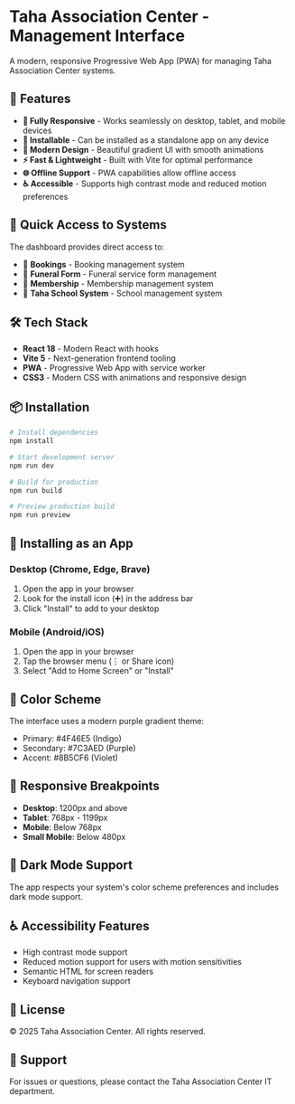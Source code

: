 # Taha Association Center - Management Interface

A modern, responsive Progressive Web App (PWA) for managing Taha Association Center systems.

## 🚀 Features

- **📱 Fully Responsive** - Works seamlessly on desktop, tablet, and mobile devices
- **💾 Installable** - Can be installed as a standalone app on any device
- **🎨 Modern Design** - Beautiful gradient UI with smooth animations
- **⚡ Fast & Lightweight** - Built with Vite for optimal performance
- **🌐 Offline Support** - PWA capabilities allow offline access
- **♿ Accessible** - Supports high contrast mode and reduced motion preferences

## 🎯 Quick Access to Systems

The dashboard provides direct access to:

- 📅 **Bookings** - Booking management system
- 📝 **Funeral Form** - Funeral service form management
- 👥 **Membership** - Membership management system
- 🏫 **Taha School System** - School management system

## 🛠️ Tech Stack

- **React 18** - Modern React with hooks
- **Vite 5** - Next-generation frontend tooling
- **PWA** - Progressive Web App with service worker
- **CSS3** - Modern CSS with animations and responsive design

## 📦 Installation

```bash
# Install dependencies
npm install

# Start development server
npm run dev

# Build for production
npm run build

# Preview production build
npm run preview
```

## 📱 Installing as an App

### Desktop (Chrome, Edge, Brave)
1. Open the app in your browser
2. Look for the install icon (➕) in the address bar
3. Click "Install" to add to your desktop

### Mobile (Android/iOS)
1. Open the app in your browser
2. Tap the browser menu (⋮ or Share icon)
3. Select "Add to Home Screen" or "Install"

## 🎨 Color Scheme

The interface uses a modern purple gradient theme:
- Primary: #4F46E5 (Indigo)
- Secondary: #7C3AED (Purple)
- Accent: #8B5CF6 (Violet)

## 📐 Responsive Breakpoints

- **Desktop**: 1200px and above
- **Tablet**: 768px - 1199px
- **Mobile**: Below 768px
- **Small Mobile**: Below 480px

## 🌙 Dark Mode Support

The app respects your system's color scheme preferences and includes dark mode support.

## ♿ Accessibility Features

- High contrast mode support
- Reduced motion support for users with motion sensitivities
- Semantic HTML for screen readers
- Keyboard navigation support

## 📄 License

© 2025 Taha Association Center. All rights reserved.

## 🤝 Support

For issues or questions, please contact the Taha Association Center IT department.
